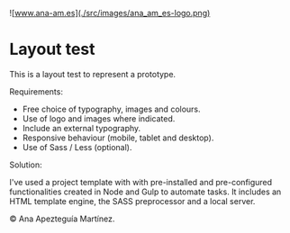 ![www.ana-am.es](./src/images/ana_am_es-logo.png)

# Layout test

This is a layout test to represent a prototype.

Requirements:

- Free choice of typography, images and colours.
- Use of logo and images where indicated.
- Include an external typography.
- Responsive behaviour (mobile, tablet and desktop).
- Use of Sass / Less (optional).

Solution:

I've used a project template with with pre-installed and pre-configured functionalities created in Node and Gulp to automate tasks. It includes an HTML template engine, the SASS preprocessor and a local server.

© Ana Apezteguía Martínez.
